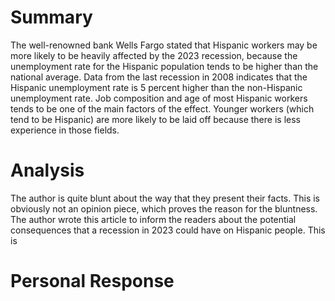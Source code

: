 # Summary
The well-renowned bank Wells Fargo stated that Hispanic workers may be more likely to be heavily affected by the 2023 recession, because the unemployment rate for the Hispanic population tends to be higher than the national average. Data from the last recession in 2008 indicates that the Hispanic unemployment rate is 5 percent higher than the non-Hispanic unemployment rate. Job composition and age of most Hispanic workers tends to be one of the main factors of the effect. Younger workers (which tend to be Hispanic) are more likely to be laid off because there is less experience in those fields.
# Analysis
The author is quite blunt about the way that they present their facts. This is obviously not an opinion piece, which proves the reason for the bluntness. The author wrote this article to inform the readers about the potential consequences that a recession in 2023 could have on Hispanic people. This is 
# Personal Response